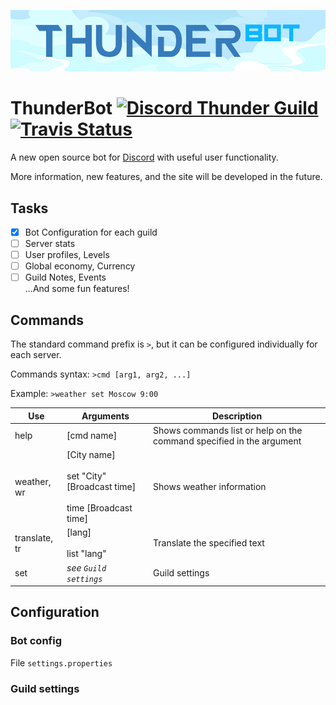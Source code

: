 ![Thunder Logo](https://github.com/ZirionNeft/ThunderBot/blob/master/images/logo-github-banner.png?raw=true)
# ThunderBot [![Discord Thunder Guild](https://img.shields.io/badge/Join-Thunder-%237289da.svg?style=flat-square&logo=discord)](https://discord.gg/Y4H9ctT) [![Travis Status](	https://img.shields.io/travis/ZirionNeft/ThunderBot/master.svg?style=flat-square&logo=travis)](https://travis-ci.org/ZirionNeft/ThunderBot)
A new open source bot for [Discord](https://discordapp.com/) with useful user functionality.

More information, new features, and the site will be developed in the future.

## Tasks
- [x] Bot Configuration for each guild
- [ ] Server stats
- [ ] User profiles, Levels
- [ ] Global economy, Currency
- [ ] Guild Notes, Events
<br>...And some fun features!

## Commands
The standard command prefix is ```>```, but it can be configured individually for each server.

Commands syntax: ```>cmd [arg1, arg2, ...]```

Example: ```>weather set Moscow 9:00```

Use | Arguments | Description
--- | --------- | -----------
help | [cmd name] | Shows commands list or help on the command specified in the argument
weather, wr | [City name]<br><br> set "City" [Broadcast time]<br><br> time [Broadcast time]  | Shows weather information
translate, tr | [lang]<br><br>list "lang" | Translate the specified text
set | *see `Guild settings`* | Guild settings 

## Configuration
### Bot config
File ```settings.properties```

### Guild settings

